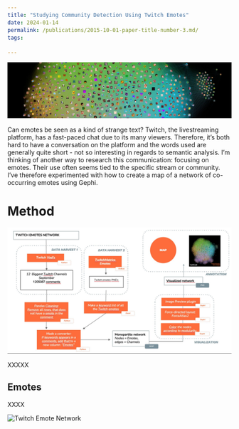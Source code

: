 ```yaml
---
title: "Studying Community Detection Using Twitch Emotes"
date: 2024-01-14
permalink: /publications/2015-10-01-paper-title-number-3.md/
tags:

---
```

![MACHINEfriction](/images/twitchemotes.jpg)


Can emotes be seen as a kind of strange text? Twitch, the livestreaming platform, has a fast-paced chat due to its many viewers. Therefore, it’s both hard to have a conversation on the platform and the words used are generally quite short - not so interesting in regards to semantic analysis. I’m thinking of another way to research this communication: focusing on emotes. Their use often seems tied to the specific stream or community. I’ve therefore experimented with how to create a map of a network of co-occurring emotes using Gephi. 

Method
======

![Twitch Emote Network](/images/twitchemotes123.jpg)

XXXXX


Emotes
------
XXXX

![Twitch Emote Network](/images/twitchnetwork.png)



